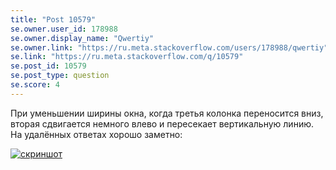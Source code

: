 ```yaml
---
title: "Post 10579"
se.owner.user_id: 178988
se.owner.display_name: "Qwertiy"
se.owner.link: "https://ru.meta.stackoverflow.com/users/178988/qwertiy"
se.link: "https://ru.meta.stackoverflow.com/q/10579"
se.post_id: 10579
se.post_type: question
se.score: 4
---
```

<p>При уменьшении ширины окна, когда третья колонка переносится вниз, вторая сдвигается немного влево и пересекает вертикальную линию. На удалённых ответах хорошо заметно:</p>
<p><a href="https://i.stack.imgur.com/cRkUi.png" rel="nofollow noreferrer"><img src="https://i.stack.imgur.com/cRkUi.png" alt="скриншот" /></a></p>
